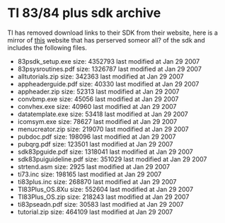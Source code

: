 # TI 83/84 plus sdk archive

TI has removed download links to their SDK from their website, here is a mirror of [this](https://isa.umh.es/calc/TI/TI83-84SDK/) website that has perserved someor all? of the sdk and includes the following files.


- 83psdk_setup.exe      size: 4352793 last modified at Jan 29 2007
- 83psysroutines.pdf    size: 1326787 last modified at Jan 29 2007
- alltutorials.zip      size: 342363  last modified at Jan 29 2007
- appheaderguide.pdf    size: 40330   last modified at Jan 29 2007
- appheader.zip         size: 52313   last modified at Jan 29 2007
- convbmp.exe           size: 45056   last modified at Jan 29 2007
- convhex.exe           size: 40960   last modified at Jan 29 2007
- datatemplate.exe      size: 53418   last modified at Jan 29 2007
- icomsym.exe           size: 78627   last modified at Jan 29 2007
- menucreator.zip       size: 219070  last modified at Jan 29 2007
- pubdoc.pdf            size: 198096  last modified at Jan 29 2007
- pubqrg.pdf            size: 123501  last modified at Jan 29 2007
- sdk83pguide.pdf       size: 1318041 last modified at Jan 29 2007
- sdk83puiguideline.pdf size: 351029  last modified at Jan 29 2007
- strtend.asm           size: 2925    last modified at Jan 29 2007
- ti73.inc              size: 198165  last modified at Jan 29 2007
- ti83plus.inc          size: 268870  last modified at Jan 29 2007
- TI83Plus_OS.8Xu       size: 552604  last modified at Jan 29 2007
- TI83Plus_OS.zip       size: 218243  last modified at Jan 29 2007
- ti83pseadn.pdf        size: 30583   last modified at Jan 29 2007
- tutorial.zip          size: 464109  last modified at Jan 29 2007

